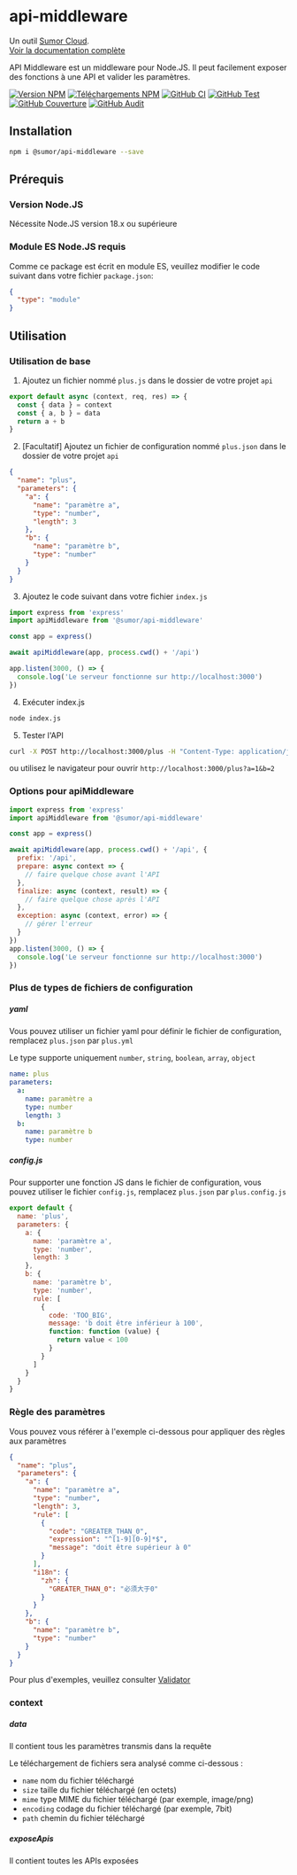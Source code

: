 # api-middleware

Un outil [Sumor Cloud](https://sumor.cloud).  
[Voir la documentation complète](https://sumor.cloud/api-middleware)

API Middleware est un middleware pour Node.JS.
Il peut facilement exposer des fonctions à une API et valider les paramètres.

[![Version NPM](https://img.shields.io/npm/v/@sumor/api-middleware?logo=npm&label=NPM)](https://www.npmjs.com/package/@sumor/api-middleware)
[![Téléchargements NPM](https://img.shields.io/npm/dw/@sumor/api-middleware?logo=npm&label=Téléchargements)](https://www.npmjs.com/package/@sumor/api-middleware)
[![GitHub CI](https://img.shields.io/github/actions/workflow/status/sumor-cloud/api-middleware/ci.yml?logo=github&label=CI)](https://github.com/sumor-cloud/api-middleware/actions/workflows/ci.yml)
[![GitHub Test](https://img.shields.io/github/actions/workflow/status/sumor-cloud/api-middleware/ut.yml?logo=github&label=Test)](https://github.com/sumor-cloud/api-middleware/actions/workflows/ut.yml)
[![GitHub Couverture](https://img.shields.io/github/actions/workflow/status/sumor-cloud/api-middleware/coverage.yml?logo=github&label=Couverture)](https://github.com/sumor-cloud/api-middleware/actions/workflows/coverage.yml)
[![GitHub Audit](https://img.shields.io/github/actions/workflow/status/sumor-cloud/api-middleware/audit.yml?logo=github&label=Audit)](https://github.com/sumor-cloud/api-middleware/actions/workflows/audit.yml)

## Installation

```bash
npm i @sumor/api-middleware --save
```

## Prérequis

### Version Node.JS

Nécessite Node.JS version 18.x ou supérieure

### Module ES Node.JS requis

Comme ce package est écrit en module ES, veuillez modifier le code suivant dans votre fichier `package.json`:

```json
{
  "type": "module"
}
```

## Utilisation

### Utilisation de base

1. Ajoutez un fichier nommé `plus.js` dans le dossier de votre projet `api`

```js
export default async (context, req, res) => {
  const { data } = context
  const { a, b } = data
  return a + b
}
```

2. [Facultatif] Ajoutez un fichier de configuration nommé `plus.json` dans le dossier de votre projet `api`

```json
{
  "name": "plus",
  "parameters": {
    "a": {
      "name": "paramètre a",
      "type": "number",
      "length": 3
    },
    "b": {
      "name": "paramètre b",
      "type": "number"
    }
  }
}
```

3. Ajoutez le code suivant dans votre fichier `index.js`

```javascript
import express from 'express'
import apiMiddleware from '@sumor/api-middleware'

const app = express()

await apiMiddleware(app, process.cwd() + '/api')

app.listen(3000, () => {
  console.log('Le serveur fonctionne sur http://localhost:3000')
})
```

4. Exécuter index.js

```bash
node index.js
```

5. Tester l'API

```bash
curl -X POST http://localhost:3000/plus -H "Content-Type: application/json" -d '{"a": 1, "b": 2}'
```

ou utilisez le navigateur pour ouvrir `http://localhost:3000/plus?a=1&b=2`

### Options pour apiMiddleware

```javascript
import express from 'express'
import apiMiddleware from '@sumor/api-middleware'

const app = express()

await apiMiddleware(app, process.cwd() + '/api', {
  prefix: '/api',
  prepare: async context => {
    // faire quelque chose avant l'API
  },
  finalize: async (context, result) => {
    // faire quelque chose après l'API
  },
  exception: async (context, error) => {
    // gérer l'erreur
  }
})
app.listen(3000, () => {
  console.log('Le serveur fonctionne sur http://localhost:3000')
})
```

### Plus de types de fichiers de configuration

##### yaml

Vous pouvez utiliser un fichier yaml pour définir le fichier de configuration, remplacez `plus.json` par `plus.yml`

Le type supporte uniquement `number`, `string`, `boolean`, `array`, `object`

```yaml
name: plus
parameters:
  a:
    name: paramètre a
    type: number
    length: 3
  b:
    name: paramètre b
    type: number
```

##### config.js

Pour supporter une fonction JS dans le fichier de configuration, vous pouvez utiliser le fichier `config.js`, remplacez `plus.json` par `plus.config.js`

```javascript
export default {
  name: 'plus',
  parameters: {
    a: {
      name: 'paramètre a',
      type: 'number',
      length: 3
    },
    b: {
      name: 'paramètre b',
      type: 'number',
      rule: [
        {
          code: 'TOO_BIG',
          message: 'b doit être inférieur à 100',
          function: function (value) {
            return value < 100
          }
        }
      ]
    }
  }
}
```

### Règle des paramètres

Vous pouvez vous référer à l'exemple ci-dessous pour appliquer des règles aux paramètres

```json
{
  "name": "plus",
  "parameters": {
    "a": {
      "name": "paramètre a",
      "type": "number",
      "length": 3,
      "rule": [
        {
          "code": "GREATER_THAN_0",
          "expression": "^[1-9][0-9]*$",
          "message": "doit être supérieur à 0"
        }
      ],
      "i18n": {
        "zh": {
          "GREATER_THAN_0": "必须大于0"
        }
      }
    },
    "b": {
      "name": "paramètre b",
      "type": "number"
    }
  }
}
```

Pour plus d'exemples, veuillez consulter [Validator](https://sumor.cloud/validator/)

### context

##### data

Il contient tous les paramètres transmis dans la requête

Le téléchargement de fichiers sera analysé comme ci-dessous :

- `name` nom du fichier téléchargé
- `size` taille du fichier téléchargé (en octets)
- `mime` type MIME du fichier téléchargé (par exemple, image/png)
- `encoding` codage du fichier téléchargé (par exemple, 7bit)
- `path` chemin du fichier téléchargé

##### exposeApis

Il contient toutes les APIs exposées

